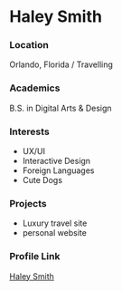 # Haley Smith

### Location

Orlando, Florida / Travelling

### Academics

B.S. in Digital Arts & Design

### Interests

- UX/UI
- Interactive Design
- Foreign Languages
- Cute Dogs

### Projects

- Luxury travel site
- personal website

### Profile Link

[Haley Smith](https://github.com/haleycs)
